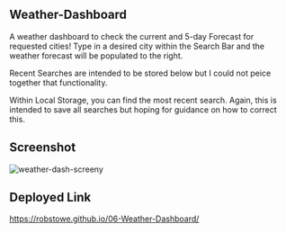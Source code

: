 ## Weather-Dashboard
A weather dashboard to check the current and 5-day Forecast for requested cities! 
Type in a desired city within the Search Bar and the weather forecast will be populated to the right. 

Recent Searches are intended to be stored below but I could not peice together that functionality. 

Within Local Storage, you can find the most recent search. Again, this is intended to save all searches but hoping for guidance on how to correct this. 

## Screenshot
![weather-dash-screeny](https://github.com/robstowe/06-Weather-Dashboard/assets/131800636/3145077e-2ade-44a6-93a8-6567a2f65eca)


## Deployed Link
https://robstowe.github.io/06-Weather-Dashboard/

